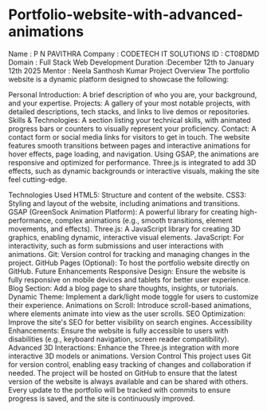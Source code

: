 # Portfolio-website-with-advanced-animations
Name : P N PAVITHRA
Company : CODETECH IT SOLUTIONS
ID : CT08DMD 
Domain : Full Stack Web Development
Duration :December 12th to January 12th 2025
Mentor : Neela Santhosh Kumar
Project Overview
The portfolio website is a dynamic platform designed to showcase the following:

Personal Introduction: A brief description of who you are, your background, and your expertise.
Projects: A gallery of your most notable projects, with detailed descriptions, tech stacks, and links to live demos or repositories.
Skills & Technologies: A section listing your technical skills, with animated progress bars or counters to visually represent your proficiency.
Contact: A contact form or social media links for visitors to get in touch.
The website features smooth transitions between pages and interactive animations for hover effects, page loading, and navigation. Using GSAP, the animations are responsive and optimized for performance. Three.js is integrated to add 3D effects, such as dynamic backgrounds or interactive visuals, making the site feel cutting-edge.

Technologies Used
HTML5: Structure and content of the website.
CSS3: Styling and layout of the website, including animations and transitions.
GSAP (GreenSock Animation Platform): A powerful library for creating high-performance, complex animations (e.g., smooth transitions, element movements, and effects).
Three.js: A JavaScript library for creating 3D graphics, enabling dynamic, interactive visual elements.
JavaScript: For interactivity, such as form submissions and user interactions with animations.
Git: Version control for tracking and managing changes in the project.
GitHub Pages (Optional): To host the portfolio website directly on GitHub.
Future Enhancements
Responsive Design: Ensure the website is fully responsive on mobile devices and tablets for better user experience.
Blog Section: Add a blog page to share thoughts, insights, or tutorials.
Dynamic Theme: Implement a dark/light mode toggle for users to customize their experience.
Animations on Scroll: Introduce scroll-based animations, where elements animate into view as the user scrolls.
SEO Optimization: Improve the site's SEO for better visibility on search engines.
Accessibility Enhancements: Ensure the website is fully accessible to users with disabilities (e.g., keyboard navigation, screen reader compatibility).
Advanced 3D Interactions: Enhance the Three.js integration with more interactive 3D models or animations.
Version Control
This project uses Git for version control, enabling easy tracking of changes and collaboration if needed. The project will be hosted on GitHub to ensure that the latest version of the website is always available and can be shared with others. Every update to the portfolio will be tracked with commits to ensure progress is saved, and the site is continuously improved.
